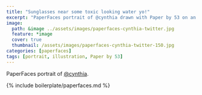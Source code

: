```yaml
---
title: "Sunglasses near some toxic looking water yo!"
excerpt: "PaperFaces portrait of @cynthia drawn with Paper by 53 on an iPad."
image: 
  path: &image ../assets/images/paperfaces-cynthia-twitter.jpg 
  feature: *image
  cover: true
  thumbnail: /assets/images/paperfaces-cynthia-twitter-150.jpg
categories: [paperfaces]
tags: [portrait, illustration, Paper by 53]
---
```


PaperFaces portrait of [@cynthia](https://twitter.com/cynthia).

{% include boilerplate/paperfaces.md %}
